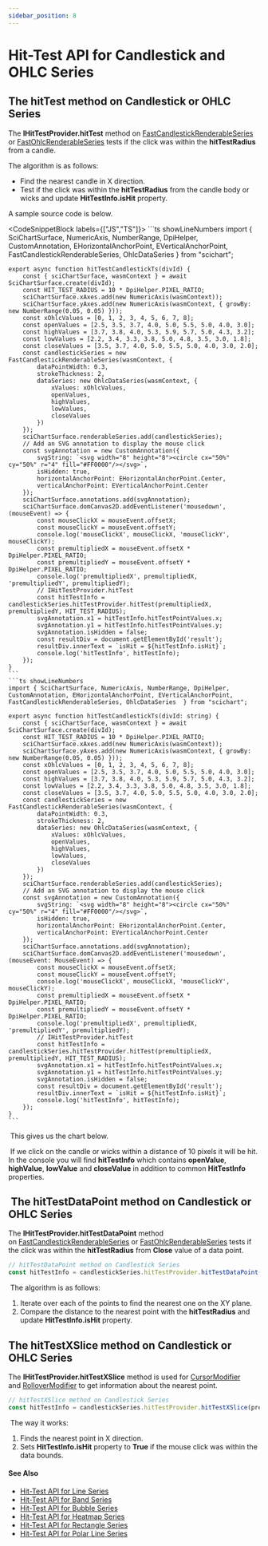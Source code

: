 ```yaml
---
sidebar_position: 8
---
```


# Hit-Test API for Candlestick and OHLC Series

The hitTest method on Candlestick or OHLC Series
------------------------------------------------

The **IHitTestProvider.hitTest** method on [FastCandlestickRenderableSeries](/docs/2d-charts/chart-types/fast-candlestick-renderable-series) or [FastOhlcRenderableSeries](/docs/2d-charts/chart-types/fast-ohlc-renderable-series) tests if the click was within the **hitTestRadius** from a candle.

The algorithm is as follows:

*   Find the nearest candle in X direction.
*   Test if the click was within the **hitTestRadius** from the candle body or wicks and update **HitTestInfo.isHit** property.

A sample source code is below.

<CodeSnippetBlock labels={["JS","TS"]}>
    ```ts showLineNumbers
    import { SciChartSurface, NumericAxis, NumberRange, DpiHelper, CustomAnnotation, EHorizontalAnchorPoint, EVerticalAnchorPoint, FastCandlestickRenderableSeries, OhlcDataSeries  } from "scichart";

    export async function hitTestCandlestickTs(divId) {
        const { sciChartSurface, wasmContext } = await SciChartSurface.create(divId);
        const HIT_TEST_RADIUS = 10 * DpiHelper.PIXEL_RATIO;
        sciChartSurface.xAxes.add(new NumericAxis(wasmContext));
        sciChartSurface.yAxes.add(new NumericAxis(wasmContext, { growBy: new NumberRange(0.05, 0.05) }));
        const xOhlcValues = [0, 1, 2, 3, 4, 5, 6, 7, 8];
        const openValues = [2.5, 3.5, 3.7, 4.0, 5.0, 5.5, 5.0, 4.0, 3.0];
        const highValues = [3.7, 3.8, 4.0, 5.3, 5.9, 5.7, 5.0, 4.3, 3.2];
        const lowValues = [2.2, 3.4, 3.3, 3.8, 5.0, 4.8, 3.5, 3.0, 1.8];
        const closeValues = [3.5, 3.7, 4.0, 5.0, 5.5, 5.0, 4.0, 3.0, 2.0];
        const candlestickSeries = new FastCandlestickRenderableSeries(wasmContext, {
            dataPointWidth: 0.3,
            strokeThickness: 2,
            dataSeries: new OhlcDataSeries(wasmContext, {
                xValues: xOhlcValues,
                openValues,
                highValues,
                lowValues,
                closeValues
            })
        });
        sciChartSurface.renderableSeries.add(candlestickSeries);
        // Add an SVG annotation to display the mouse click
        const svgAnnotation = new CustomAnnotation({
            svgString: `<svg width="8" height="8"><circle cx="50%" cy="50%" r="4" fill="#FF0000"/></svg>`,
            isHidden: true,
            horizontalAnchorPoint: EHorizontalAnchorPoint.Center,
            verticalAnchorPoint: EVerticalAnchorPoint.Center
        });
        sciChartSurface.annotations.add(svgAnnotation);
        sciChartSurface.domCanvas2D.addEventListener('mousedown', (mouseEvent) => {
            const mouseClickX = mouseEvent.offsetX;
            const mouseClickY = mouseEvent.offsetY;
            console.log('mouseClickX', mouseClickX, 'mouseClickY', mouseClickY);
            const premultipliedX = mouseEvent.offsetX * DpiHelper.PIXEL_RATIO;
            const premultipliedY = mouseEvent.offsetY * DpiHelper.PIXEL_RATIO;
            console.log('premultipliedX', premultipliedX, 'premultipliedY', premultipliedY);
            // IHitTestProvider.hitTest
            const hitTestInfo = candlestickSeries.hitTestProvider.hitTest(premultipliedX, premultipliedY, HIT_TEST_RADIUS);
            svgAnnotation.x1 = hitTestInfo.hitTestPointValues.x;
            svgAnnotation.y1 = hitTestInfo.hitTestPointValues.y;
            svgAnnotation.isHidden = false;
            const resultDiv = document.getElementById('result');
            resultDiv.innerText = `isHit = ${hitTestInfo.isHit}`;
            console.log('hitTestInfo', hitTestInfo);
        });
    }
    ```
    ```ts showLineNumbers
    import { SciChartSurface, NumericAxis, NumberRange, DpiHelper, CustomAnnotation, EHorizontalAnchorPoint, EVerticalAnchorPoint, FastCandlestickRenderableSeries, OhlcDataSeries  } from "scichart";

    export async function hitTestCandlestickTs(divId: string) {
        const { sciChartSurface, wasmContext } = await SciChartSurface.create(divId);
        const HIT_TEST_RADIUS = 10 * DpiHelper.PIXEL_RATIO;
        sciChartSurface.xAxes.add(new NumericAxis(wasmContext));
        sciChartSurface.yAxes.add(new NumericAxis(wasmContext, { growBy: new NumberRange(0.05, 0.05) }));
        const xOhlcValues = [0, 1, 2, 3, 4, 5, 6, 7, 8];
        const openValues = [2.5, 3.5, 3.7, 4.0, 5.0, 5.5, 5.0, 4.0, 3.0];
        const highValues = [3.7, 3.8, 4.0, 5.3, 5.9, 5.7, 5.0, 4.3, 3.2];
        const lowValues = [2.2, 3.4, 3.3, 3.8, 5.0, 4.8, 3.5, 3.0, 1.8];
        const closeValues = [3.5, 3.7, 4.0, 5.0, 5.5, 5.0, 4.0, 3.0, 2.0];
        const candlestickSeries = new FastCandlestickRenderableSeries(wasmContext, {
            dataPointWidth: 0.3,
            strokeThickness: 2,
            dataSeries: new OhlcDataSeries(wasmContext, {
                xValues: xOhlcValues,
                openValues,
                highValues,
                lowValues,
                closeValues
            })
        });
        sciChartSurface.renderableSeries.add(candlestickSeries);
        // Add an SVG annotation to display the mouse click
        const svgAnnotation = new CustomAnnotation({
            svgString: `<svg width="8" height="8"><circle cx="50%" cy="50%" r="4" fill="#FF0000"/></svg>`,
            isHidden: true,
            horizontalAnchorPoint: EHorizontalAnchorPoint.Center,
            verticalAnchorPoint: EVerticalAnchorPoint.Center
        });
        sciChartSurface.annotations.add(svgAnnotation);
        sciChartSurface.domCanvas2D.addEventListener('mousedown', (mouseEvent: MouseEvent) => {
            const mouseClickX = mouseEvent.offsetX;
            const mouseClickY = mouseEvent.offsetY;
            console.log('mouseClickX', mouseClickX, 'mouseClickY', mouseClickY);
            const premultipliedX = mouseEvent.offsetX * DpiHelper.PIXEL_RATIO;
            const premultipliedY = mouseEvent.offsetY * DpiHelper.PIXEL_RATIO;
            console.log('premultipliedX', premultipliedX, 'premultipliedY', premultipliedY);
            // IHitTestProvider.hitTest
            const hitTestInfo = candlestickSeries.hitTestProvider.hitTest(premultipliedX, premultipliedY, HIT_TEST_RADIUS);
            svgAnnotation.x1 = hitTestInfo.hitTestPointValues.x;
            svgAnnotation.y1 = hitTestInfo.hitTestPointValues.y;
            svgAnnotation.isHidden = false;
            const resultDiv = document.getElementById('result');
            resultDiv.innerText = `isHit = ${hitTestInfo.isHit}`;
            console.log('hitTestInfo', hitTestInfo);
        });
    }
    ```
</CodeSnippetBlock>

 This gives us the chart below.

<CenteredImageWrapper
    src="/images/HitTestApi_candlestick-chart1.png"
/>

 If we click on the candle or wicks within a distance of 10 pixels it will be hit. In the console you will find **hitTestInfo** which contains **openValue**, **highValue**, **lowValue** and **closeValue** in addition to common **HitTestInfo** properties.

 The hitTestDataPoint method on Candlestick or OHLC Series
----------------------------------------------------------

The **IHitTestProvider.hitTestDataPoint** method on [FastCandlestickRenderableSeries](/docs/2d-charts/chart-types/fast-candlestick-renderable-series) or [FastOhlcRenderableSeries](/docs/2d-charts/chart-types/fast-ohlc-renderable-series) tests if the click was within the **hitTestRadius** from **Close** value of a data point.

```ts
// hitTestDataPoint method on Candlestick Series
const hitTestInfo = candlestickSeries.hitTestProvider.hitTestDataPoint(premultipliedX, premultipliedY, HIT\_TEST\_RADIUS);
```

 The algorithm is as follows:

1.  Iterate over each of the points to find the nearest one on the XY plane.
2.  Compare the distance to the nearest point with the **hitTestRadius** and update **HitTestInfo.isHit** property.

The hitTestXSlice method on Candlestick or OHLC Series
------------------------------------------------------

The **IHitTestProvider.hitTestXSlice** method is used for [CursorModifier](/docs/2d-charts/chart-modifier-api/cursor-modifier/cursor-modifier-overview) and [RolloverModifier](/docs/2d-charts/chart-modifier-api/rollover-modifier) to get information about the nearest point.

```ts
// hitTestXSlice method on Candlestick Series
const hitTestInfo = candlestickSeries.hitTestProvider.hitTestXSlice(premultipliedX, premultipliedY);
```

 The way it works:

1.  Finds the nearest point in X direction.
2.  Sets **HitTestInfo.isHit** property to **True** if the mouse click was within the data bounds.

#### See Also

* [Hit-Test API for Line Series](/docs/2d-charts/chart-types/hit-test-api/fast-line-renderable-series)
* [Hit-Test API for Band Series](/docs/2d-charts/chart-types/hit-test-api/fast-band-renderable-series)
* [Hit-Test API for Bubble Series](/docs/2d-charts/chart-types/hit-test-api/fast-bubble-renderable-series)
* [Hit-Test API for Heatmap Series](/docs/2d-charts/chart-types/hit-test-api/uniform-heatmap-renderable-series)
* [Hit-Test API for Rectangle Series](/docs/2d-charts/chart-types/hit-test-api/fast-rectangle-renderable-series)
* [Hit-Test API for Polar Line Series](/docs/2d-charts/chart-types/hit-test-api/polar-line-renderable-series)
